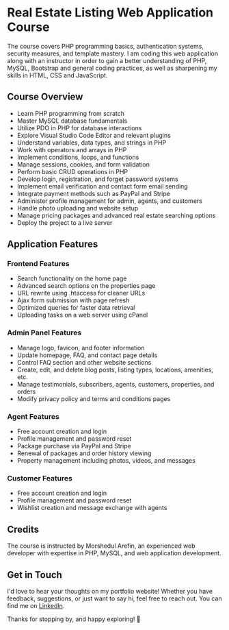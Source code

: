 # Real Estate Listing Web Application Course

The course covers PHP programming basics, authentication systems, security measures, and template mastery. I am coding this web application along with an instructor in order to gain a better understanding of PHP, MySQL, Bootstrap and general coding practices, as well as sharpening my skills in HTML, CSS and JavaScript.

## Course Overview

- Learn PHP programming from scratch
- Master MySQL database fundamentals
- Utilize PDO in PHP for database interactions
- Explore Visual Studio Code Editor and relevant plugins
- Understand variables, data types, and strings in PHP
- Work with operators and arrays in PHP
- Implement conditions, loops, and functions
- Manage sessions, cookies, and form validation
- Perform basic CRUD operations in PHP
- Develop login, registration, and forget password systems
- Implement email verification and contact form email sending
- Integrate payment methods such as PayPal and Stripe
- Administer profile management for admin, agents, and customers
- Handle photo uploading and website setup
- Manage pricing packages and advanced real estate searching options
- Deploy the project to a live server

## Application Features

### Frontend Features

- Search functionality on the home page
- Advanced search options on the properties page
- URL rewrite using .htaccess for cleaner URLs
- Ajax form submission with page refresh
- Optimized queries for faster data retrieval
- Uploading tasks on a web server using cPanel

### Admin Panel Features

- Manage logo, favicon, and footer information
- Update homepage, FAQ, and contact page details
- Control FAQ section and other website sections
- Create, edit, and delete blog posts, listing types, locations, amenities, etc.
- Manage testimonials, subscribers, agents, customers, properties, and orders
- Modify privacy policy and terms and conditions pages

### Agent Features

- Free account creation and login
- Profile management and password reset
- Package purchase via PayPal and Stripe
- Renewal of packages and order history viewing
- Property management including photos, videos, and messages

### Customer Features

- Free account creation and login
- Profile management and password reset
- Wishlist creation and message exchange with agents

## Credits

The course is instructed by Morshedul Arefin, an experienced web developer with expertise in PHP, MySQL, and web application development.

## Get in Touch

I'd love to hear your thoughts on my portfolio website! Whether you have feedback, suggestions, or just want to say hi, feel free to reach out. You can find me on [LinkedIn](https://www.linkedin.com/in/dana-mihaela-popa/).

Thanks for stopping by, and happy exploring! 🚀
